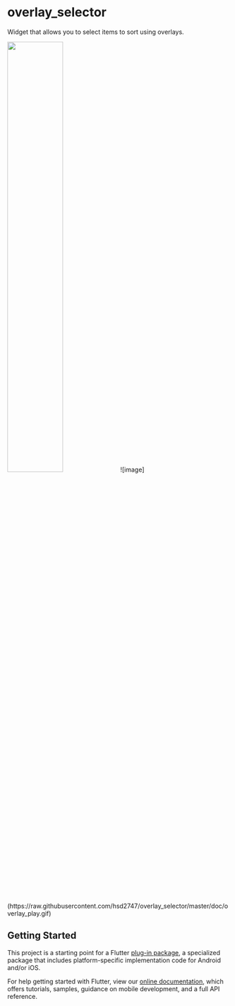 # overlay_selector

Widget that allows you to select items to sort using overlays.

<img src="https://raw.githubusercontent.com/hsd2747/overlay_selector/master/doc/overlay_play.gif" width="50%" height="50%">
![image](https://raw.githubusercontent.com/hsd2747/overlay_selector/master/doc/overlay_play.gif)

## Getting Started

This project is a starting point for a Flutter
[plug-in package](https://flutter.dev/developing-packages/),
a specialized package that includes platform-specific implementation code for
Android and/or iOS.

For help getting started with Flutter, view our 
[online documentation](https://flutter.dev/docs), which offers tutorials, 
samples, guidance on mobile development, and a full API reference.
